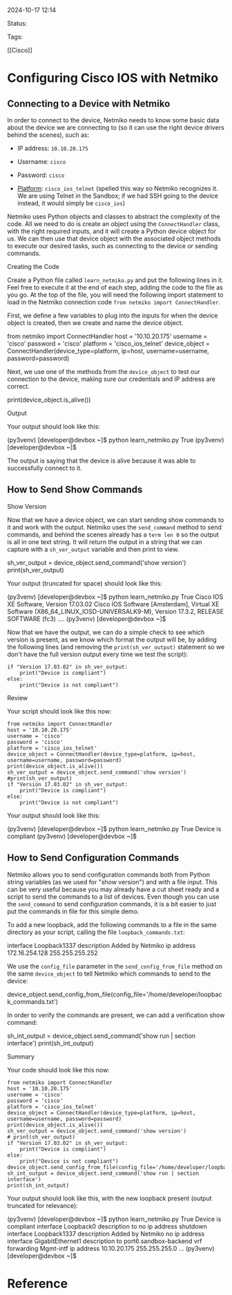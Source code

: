 
2024-10-17 12:14

Status:

Tags:

[[Cisco]]

# Configuring Cisco IOS with Netmiko

## Connecting to a Device with Netmiko

In order to connect to the device, Netmiko needs to know some basic data about the device we are connecting to (so it can use the right device drivers behind the scenes), such as:

- IP address: `10.10.20.175`
    
- Username: `cisco`
    
- Password: `cisco`
    
- [Platform](https://github.com/ktbyers/netmiko/blob/master/netmiko/ssh_dispatcher.py#L121): `cisco_ios_telnet` (spelled this way so Netmiko recognizes it. We are using Telnet in the Sandbox; if we had SSH going to the device instead, it would simply be `cisco_ios`)
    

Netmiko uses Python objects and classes to abstract the complexity of the code. All we need to do is create an object using the `ConnectHandler` class, with the right required inputs, and it will create a Python device object for us. We can then use that device object with the associated object methods to execute our desired tasks, such as connecting to the device or sending commands.

Creating the Code

Create a Python file called `learn_netmiko.py` and put the following lines in it. Feel free to execute it at the end of each step, adding the code to the file as you go. At the top of the file, you will need the following import statement to load in the Netmiko connection code `from netmiko import ConnectHandler`.

First, we define a few variables to plug into the inputs for when the device object is created, then we create and name the device object.

from netmiko import ConnectHandler
host = '10.10.20.175'
username = 'cisco'
password = 'cisco'
platform = 'cisco_ios_telnet'
device_object = ConnectHandler(device_type=platform, ip=host, username=username, password=password)

Next, we use one of the methods from the `device_object` to test our connection to the device, making sure our credentials and IP address are correct.

print(device_object.is_alive())

Output

Your output should look like this:

(py3venv) [developer@devbox ~]$ python learn_netmiko.py
True
(py3venv) [developer@devbox ~]$

The output is saying that the device is alive because it was able to successfully connect to it.

## How to Send Show Commands

Show Version

Now that we have a device object, we can start sending show commands to it and work with the output. Netmiko uses the `send_command` method to send commands, and behind the scenes already has a `term len 0` so the output is all in one text string. It will return the output in a string that we can capture with a `sh_ver_output` variable and then print to view.

sh_ver_output = device_object.send_command('show version')
print(sh_ver_output)

Your output (truncated for space) should look like this:

(py3venv) [developer@devbox ~]$ python learn_netmiko.py
True
Cisco IOS XE Software, Version 17.03.02
Cisco IOS Software [Amsterdam], Virtual XE Software (X86_64_LINUX_IOSD-UNIVERSALK9-M), Version 17.3.2, RELEASE SOFTWARE (fc3)
....
(py3venv) [developer@devbox ~]$

Now that we have the output, we can do a simple check to see which version is present, as we know which format the output will be, by adding the following lines (and removing the `print(sh_ver_output)` statement so we don't have the full version output every time we test the script):

```
if "Version 17.03.02" in sh_ver_output:
    print("Device is compliant")
else:
    print("Device is not compliant")
```

Review

Your script should look like this now:
```
from netmiko import ConnectHandler
host = '10.10.20.175'
username = 'cisco'
password = 'cisco'
platform = 'cisco_ios_telnet'
device_object = ConnectHandler(device_type=platform, ip=host, username=username, password=password)
print(device_object.is_alive())
sh_ver_output = device_object.send_command('show version')
#print(sh_ver_output)
if "Version 17.03.02" in sh_ver_output:
    print("Device is compliant")
else:
    print("Device is not compliant")
```

Your output should look like this:

(py3venv) [developer@devbox ~]$ python learn_netmiko.py
True
Device is compliant
(py3venv) [developer@devbox ~]$

## How to Send Configuration Commands

Netmiko allows you to send configuration commands both from Python string variables (as we used for "show version") and with a file input. This can be very useful because you may already have a cut sheet ready and a script to send the commands to a list of devices. Even though you can use the `send_command` to send configuration commands, it is a bit easier to just put the commands in file for this simple demo.

To add a new loopback, add the following commands to a file in the same directory as your script, calling the file `loopback_commands.txt`:

interface Loopback1337
 description Added by Netmiko
 ip address 172.16.254.128 255.255.255.252

We use the `config_file` parameter in the `send_config_from_file` method on the same `device_object` to tell Netmiko which commands to send to the device:

device_object.send_config_from_file(config_file='/home/developer/loopback_commands.txt')

In order to verify the commands are present, we can add a verification show command:

sh_int_output = device_object.send_command('show run | section interface')
print(sh_int_output)

Summary

Your code should look like this now:

```
from netmiko import ConnectHandler
host = '10.10.20.175'
username = 'cisco'
password = 'cisco'
platform = 'cisco_ios_telnet'
device_object = ConnectHandler(device_type=platform, ip=host, username=username, password=password)
print(device_object.is_alive())
sh_ver_output = device_object.send_command('show version')
# print(sh_ver_output)
if "Version 17.03.02" in sh_ver_output:
    print("Device is compliant")
else:
    print("Device is not compliant")
device_object.send_config_from_file(config_file='/home/developer/loopback_commands.txt')
sh_int_output = device_object.send_command('show run | section interface')
print(sh_int_output)
```

Your output should look like this, with the new loopback present (output truncated for relevance):

(py3venv) [developer@devbox ~]$ python learn_netmiko.py
True
Device is compliant
interface Loopback0
 description to
 no ip address
 shutdown
interface Loopback1337
 description Added by Netmiko
 no ip address
interface GigabitEthernet1
 description to port6.sandbox-backend
 vrf forwarding Mgmt-intf
 ip address 10.10.20.175 255.255.255.0
...
(py3venv) [developer@devbox ~]$
# Reference
